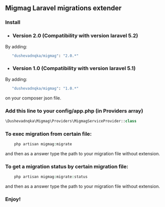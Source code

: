 ## Migmag Laravel migrations extender 

### Install


- ### Version 2.0 (Compatibility with version laravel 5.2)
By adding: 
```sh
   "dushevadnqka/migmag": "2.0.*"
```

- ### Version 1.0 (Compatibility with version laravel 5.1)
By adding: 
```sh
   "dushevadnqka/migmag": "1.0.*"
```

on your composer json file.


### Add this line to your config/app.php (in Providers array)
```php
\Dushevadnqka\Migmag\Providers\MigmagServiceProvider::class
```
### To exec migration from certain file:

```php
    php artisan migmag:migrate
```
and then as a answer type the path to your migration file without extension.

### To get a migration status by certain migration file:

```php
    php artisan migmag:migrate:status
```
and then as a answer type the path to your migration file without extension.


### Enjoy!
